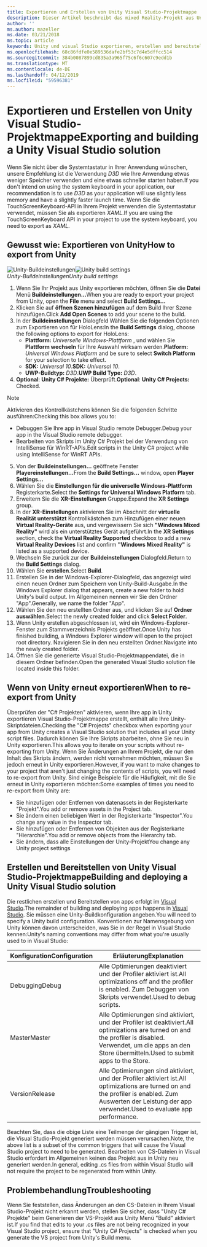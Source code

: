 ```yaml
---
title: Exportieren und Erstellen von Unity Visual Studio-Projektmappe
description: Dieser Artikel beschreibt das mixed Reality-Projekt aus Unity exportieren, damit können Sie erstellen und in Visual Studio bereitstellen.
author: ''
ms.author: mazeller
ms.date: 03/21/2018
ms.topic: article
keywords: Unity und visual Studio exportieren, erstellen und bereitstellen
ms.openlocfilehash: 68c86fdfe0e589536dafe2bf53c7d4e5dffcc514
ms.sourcegitcommit: 384b0087899cd835a3a965f75c6f6c607c9edd1b
ms.translationtype: MT
ms.contentlocale: de-DE
ms.lasthandoff: 04/12/2019
ms.locfileid: "59596381"
---
```

# <a name="exporting-and-building-a-unity-visual-studio-solution"></a><span data-ttu-id="69491-104">Exportieren und Erstellen von Unity Visual Studio-Projektmappe</span><span class="sxs-lookup"><span data-stu-id="69491-104">Exporting and building a Unity Visual Studio solution</span></span>

<span data-ttu-id="69491-105">Wenn Sie nicht über die Systemtastatur in Ihrer Anwendung wünschen, unsere Empfehlung ist die Verwendung *D3D* wie Ihre Anwendung etwas weniger Speicher verwenden und eine etwas schneller starten haben.</span><span class="sxs-lookup"><span data-stu-id="69491-105">If you don't intend on using the system keyboard in your application, our recommendation is to use *D3D* as your application will use slightly less memory and have a slightly faster launch time.</span></span> <span data-ttu-id="69491-106">Wenn Sie die TouchScreenKeyboard-API in Ihrem Projekt verwenden die Systemtastatur verwendet, müssen Sie als exportieren *XAML*.</span><span class="sxs-lookup"><span data-stu-id="69491-106">If you are using the TouchScreenKeyboard API in your project to use the system keyboard, you need to export as *XAML*.</span></span>

## <a name="how-to-export-from-unity"></a><span data-ttu-id="69491-107">Gewusst wie: Exportieren von Unity</span><span class="sxs-lookup"><span data-stu-id="69491-107">How to export from Unity</span></span>

<span data-ttu-id="69491-108">![Unity-Buildeinstellungen](images/unitybuildsettings-300px.png)</span><span class="sxs-lookup"><span data-stu-id="69491-108">![Unity build settings](images/unitybuildsettings-300px.png)</span></span><br>
<span data-ttu-id="69491-109">*Unity-Buildeinstellungen*</span><span class="sxs-lookup"><span data-stu-id="69491-109">*Unity build settings*</span></span>

1. <span data-ttu-id="69491-110">Wenn Sie Ihr Projekt aus Unity exportieren möchten, öffnen Sie die **Datei** Menü **Buildeinstellungen...**</span><span class="sxs-lookup"><span data-stu-id="69491-110">When you are ready to export your project from Unity, open the **File** menu and select **Build Settings...**</span></span>
2. <span data-ttu-id="69491-111">Klicken Sie auf **öffnen Szenen hinzufügen** auf dem Build Ihrer Szene hinzufügen.</span><span class="sxs-lookup"><span data-stu-id="69491-111">Click **Add Open Scenes** to add your scene to the build.</span></span>
3. <span data-ttu-id="69491-112">In der **Buildeinstellungen** Dialogfeld Wählen Sie die folgenden Optionen zum Exportieren von für HoloLens:</span><span class="sxs-lookup"><span data-stu-id="69491-112">In the **Build Settings** dialog, choose the following options to export for HoloLens:</span></span>
   * <span data-ttu-id="69491-113">**Plattform:** *Universelle Windows-Plattform* , und wählen Sie **Plattform wechseln** für Ihre Auswahl wirksam werden.</span><span class="sxs-lookup"><span data-stu-id="69491-113">**Platform:** *Universal Windows Platform* and be sure to select **Switch Platform** for your selection to take effect.</span></span>
   * <span data-ttu-id="69491-114">**SDK:** *Universal 10*.</span><span class="sxs-lookup"><span data-stu-id="69491-114">**SDK:** *Universal 10*.</span></span>
   * <span data-ttu-id="69491-115">**UWP-Buildtyp:** *D3D*.</span><span class="sxs-lookup"><span data-stu-id="69491-115">**UWP Build Type:** *D3D*.</span></span>
4. <span data-ttu-id="69491-116">**Optional**: **Unity C# Projekte:** Überprüft.</span><span class="sxs-lookup"><span data-stu-id="69491-116">**Optional**: **Unity C# Projects:** Checked.</span></span>

>[!NOTE]
><span data-ttu-id="69491-117">Aktivieren des Kontrollkästchens können Sie die folgenden Schritte ausführen:</span><span class="sxs-lookup"><span data-stu-id="69491-117">Checking this box allows you to:</span></span>
>* <span data-ttu-id="69491-118">Debuggen Sie Ihre app in Visual Studio remote Debugger.</span><span class="sxs-lookup"><span data-stu-id="69491-118">Debug your app in the Visual Studio remote debugger.</span></span>
>* <span data-ttu-id="69491-119">Bearbeiten von Skripts im Unity C# Projekt bei der Verwendung von IntelliSense für WinRT-APIs.</span><span class="sxs-lookup"><span data-stu-id="69491-119">Edit scripts in the Unity C# project while using IntelliSense for WinRT APIs.</span></span>

5. <span data-ttu-id="69491-120">Von der **Buildeinstellungen...**  geöffnete Fenster **Playereinstellungen...**</span><span class="sxs-lookup"><span data-stu-id="69491-120">From the **Build Settings...** window, open **Player Settings...**</span></span>
6. <span data-ttu-id="69491-121">Wählen Sie die **Einstellungen für die universelle Windows-Plattform** Registerkarte.</span><span class="sxs-lookup"><span data-stu-id="69491-121">Select the **Settings for Universal Windows Platform** tab.</span></span>
7. <span data-ttu-id="69491-122">Erweitern Sie die **XR-Einstellungen** Gruppe.</span><span class="sxs-lookup"><span data-stu-id="69491-122">Expand the **XR Settings** group.</span></span>
8. <span data-ttu-id="69491-123">In der **XR-Einstellungen** aktivieren Sie im Abschnitt der **virtuelle Realität unterstützt** Kontrollkästchen zum Hinzufügen einer neuen **Virtual Reality-Geräte** aus, und vergewissern Sie sich **"Windows Mixed Reality"** wird als ein unterstütztes Gerät aufgeführt.</span><span class="sxs-lookup"><span data-stu-id="69491-123">In the **XR Settings** section, check the **Virtual Reality Supported** checkbox to add a new **Virtual Reality Devices** list and confirm **"Windows Mixed Reality"** is listed as a supported device.</span></span>
9. <span data-ttu-id="69491-124">Wechseln Sie zurück zur der **Buildeinstellungen** Dialogfeld.</span><span class="sxs-lookup"><span data-stu-id="69491-124">Return to the **Build Settings** dialog.</span></span>
10. <span data-ttu-id="69491-125">Wählen Sie **erstellen**.</span><span class="sxs-lookup"><span data-stu-id="69491-125">Select **Build**.</span></span>
11. <span data-ttu-id="69491-126">Erstellen Sie in der Windows-Explorer-Dialogfeld, das angezeigt wird einen neuen Ordner zum Speichern von Unity-Build-Ausgabe.</span><span class="sxs-lookup"><span data-stu-id="69491-126">In the Windows Explorer dialog that appears, create a new folder to hold Unity's build output.</span></span> <span data-ttu-id="69491-127">Im Allgemeinen nennen wir Sie den Ordner "App".</span><span class="sxs-lookup"><span data-stu-id="69491-127">Generally, we name the folder "App".</span></span>
12. <span data-ttu-id="69491-128">Wählen Sie den neu erstellten Ordner aus, und klicken Sie auf **Ordner auswählen**.</span><span class="sxs-lookup"><span data-stu-id="69491-128">Select the newly created folder and click **Select Folder**.</span></span>
13. <span data-ttu-id="69491-129">Wenn Unity erstellen abgeschlossen ist, wird ein Windows-Explorer-Fenster zum Stammverzeichnis Projekts geöffnet.</span><span class="sxs-lookup"><span data-stu-id="69491-129">Once Unity has finished building, a Windows Explorer window will open to the project root directory.</span></span> <span data-ttu-id="69491-130">Navigieren Sie in den neu erstellten Ordner.</span><span class="sxs-lookup"><span data-stu-id="69491-130">Navigate into the newly created folder.</span></span>
14. <span data-ttu-id="69491-131">Öffnen Sie die generierte Visual Studio-Projektmappendatei, die in diesem Ordner befinden.</span><span class="sxs-lookup"><span data-stu-id="69491-131">Open the generated Visual Studio solution file located inside this folder.</span></span>

## <a name="when-to-re-export-from-unity"></a><span data-ttu-id="69491-132">Wenn von Unity erneut exportieren</span><span class="sxs-lookup"><span data-stu-id="69491-132">When to re-export from Unity</span></span>

<span data-ttu-id="69491-133">Überprüfen der "C# Projekten" aktivieren, wenn Ihre app in Unity exportieren Visual Studio-Projektmappe erstellt, enthält alle Ihre Unity-Skriptdateien.</span><span class="sxs-lookup"><span data-stu-id="69491-133">Checking the "C# Projects" checkbox when exporting your app from Unity creates a Visual Studio solution that includes all your Unity script files.</span></span> <span data-ttu-id="69491-134">Dadurch können Sie Ihre Skripts abarbeiten, ohne Sie neu in Unity exportieren.</span><span class="sxs-lookup"><span data-stu-id="69491-134">This allows you to iterate on your scripts without re-exporting from Unity.</span></span> <span data-ttu-id="69491-135">Wenn Sie Änderungen an Ihrem Projekt, die nur den Inhalt des Skripts ändern, werden nicht vornehmen möchten, müssen Sie jedoch erneut in Unity exportieren.</span><span class="sxs-lookup"><span data-stu-id="69491-135">However, if you want to make changes to your project that aren't just changing the contents of scripts, you will need to re-export from Unity.</span></span> <span data-ttu-id="69491-136">Sind einige Beispiele für die Häufigkeit, mit die Sie erneut in Unity exportieren möchten:</span><span class="sxs-lookup"><span data-stu-id="69491-136">Some examples of times you need to re-export from Unity are:</span></span>
* <span data-ttu-id="69491-137">Sie hinzufügen oder Entfernen von datenassets in der Registerkarte "Projekt".</span><span class="sxs-lookup"><span data-stu-id="69491-137">You add or remove assets in the Project tab.</span></span>
* <span data-ttu-id="69491-138">Sie ändern einen beliebigen Wert in der Registerkarte "Inspector".</span><span class="sxs-lookup"><span data-stu-id="69491-138">You change any value in the Inspector tab.</span></span>
* <span data-ttu-id="69491-139">Sie hinzufügen oder Entfernen von Objekten aus der Registerkarte "Hierarchie".</span><span class="sxs-lookup"><span data-stu-id="69491-139">You add or remove objects from the Hierarchy tab.</span></span>
* <span data-ttu-id="69491-140">Sie ändern, dass alle Einstellungen der Unity-Projekt</span><span class="sxs-lookup"><span data-stu-id="69491-140">You change any Unity project settings</span></span>

## <a name="building-and-deploying-a-unity-visual-studio-solution"></a><span data-ttu-id="69491-141">Erstellen und Bereitstellen von Unity Visual Studio-Projektmappe</span><span class="sxs-lookup"><span data-stu-id="69491-141">Building and deploying a Unity Visual Studio solution</span></span>

<span data-ttu-id="69491-142">Die restlichen erstellen und Bereitstellen von apps erfolgt im [Visual Studio](using-visual-studio.md).</span><span class="sxs-lookup"><span data-stu-id="69491-142">The remainder of building and deploying apps happens in [Visual Studio](using-visual-studio.md).</span></span> <span data-ttu-id="69491-143">Sie müssen eine Unity-Buildkonfiguration angeben.</span><span class="sxs-lookup"><span data-stu-id="69491-143">You will need to specify a Unity build configuration.</span></span> <span data-ttu-id="69491-144">Konventionen zur Namensgebung von Unity können davon unterscheiden, was Sie in der Regel in Visual Studio kennen:</span><span class="sxs-lookup"><span data-stu-id="69491-144">Unity's naming conventions may differ from what you're usually used to in Visual Studio:</span></span>

|  <span data-ttu-id="69491-145">Konfiguration</span><span class="sxs-lookup"><span data-stu-id="69491-145">Configuration</span></span>  |  <span data-ttu-id="69491-146">Erläuterung</span><span class="sxs-lookup"><span data-stu-id="69491-146">Explanation</span></span> | 
|----------|----------|
|  <span data-ttu-id="69491-147">Debugging</span><span class="sxs-lookup"><span data-stu-id="69491-147">Debug</span></span>  |  <span data-ttu-id="69491-148">Alle Optimierungen deaktiviert und der Profiler aktiviert ist.</span><span class="sxs-lookup"><span data-stu-id="69491-148">All optimizations off and the profiler is enabled.</span></span> <span data-ttu-id="69491-149">Zum Debuggen von Skripts verwendet.</span><span class="sxs-lookup"><span data-stu-id="69491-149">Used to debug scripts.</span></span> | 
|  <span data-ttu-id="69491-150">Master</span><span class="sxs-lookup"><span data-stu-id="69491-150">Master</span></span>  |  <span data-ttu-id="69491-151">Alle Optimierungen sind aktiviert, und der Profiler ist deaktiviert.</span><span class="sxs-lookup"><span data-stu-id="69491-151">All optimizations are turned on and the profiler is disabled.</span></span> <span data-ttu-id="69491-152">Verwendet, um die apps an den Store übermitteln.</span><span class="sxs-lookup"><span data-stu-id="69491-152">Used to submit apps to the Store.</span></span> | 
|  <span data-ttu-id="69491-153">Version</span><span class="sxs-lookup"><span data-stu-id="69491-153">Release</span></span>  |  <span data-ttu-id="69491-154">Alle Optimierungen sind aktiviert, und der Profiler aktiviert ist.</span><span class="sxs-lookup"><span data-stu-id="69491-154">All optimizations are turned on and the profiler is enabled.</span></span> <span data-ttu-id="69491-155">Zum Auswerten der Leistung der app verwendet.</span><span class="sxs-lookup"><span data-stu-id="69491-155">Used to evaluate app performance.</span></span> | 

<span data-ttu-id="69491-156">Beachten Sie, dass die obige Liste eine Teilmenge der gängigen Trigger ist, die Visual Studio-Projekt generiert werden müssen verursachen.</span><span class="sxs-lookup"><span data-stu-id="69491-156">Note, the above list is a subset of the common triggers that will cause the Visual Studio project to need to be generated.</span></span> <span data-ttu-id="69491-157">Bearbeiten von CS-Dateien in Visual Studio erfordert im Allgemeinen keinen das Projekt aus in Unity neu generiert werden.</span><span class="sxs-lookup"><span data-stu-id="69491-157">In general, editing .cs files from within Visual Studio will not require the project to be regenerated from within Unity.</span></span>

## <a name="troubleshooting"></a><span data-ttu-id="69491-158">Problembehandlung</span><span class="sxs-lookup"><span data-stu-id="69491-158">Troubleshooting</span></span>

<span data-ttu-id="69491-159">Wenn Sie feststellen, dass Änderungen an den CS-Dateien in Ihrem Visual Studio-Projekt nicht erkannt werden, stellen Sie sicher, dass "Unity C# Projekte" beim Generieren der VS-Projekt aus Unity Menü "Build" aktiviert ist.</span><span class="sxs-lookup"><span data-stu-id="69491-159">If you find that edits to your .cs files are not being recognized in your Visual Studio project, ensure that "Unity C# Projects" is checked when you generate the VS project from Unity's Build menu.</span></span>
